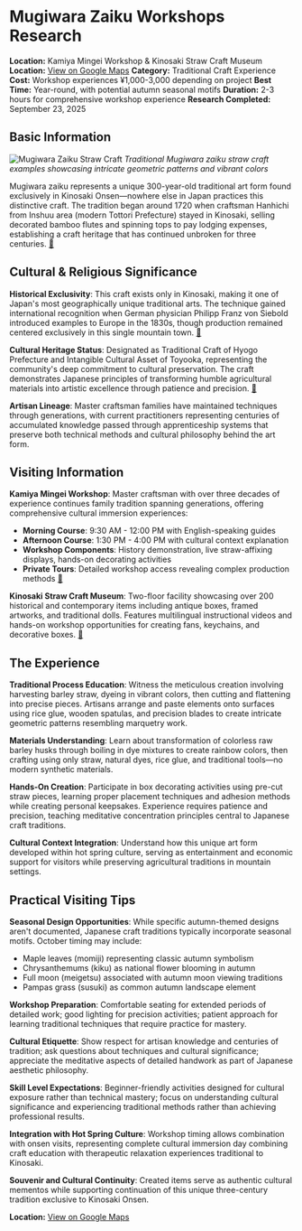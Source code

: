 # Mugiwara Zaiku Workshops Research

**Location:** Kamiya Mingei Workshop & Kinosaki Straw Craft Museum
**Location:** [View on Google Maps](https://maps.google.com/maps?q=35.6254748,134.8080574)
**Category:** Traditional Craft Experience
**Cost:** Workshop experiences ¥1,000-3,000 depending on project
**Best Time:** Year-round, with potential autumn seasonal motifs
**Duration:** 2-3 hours for comprehensive workshop experience
**Research Completed:** September 23, 2025

## Basic Information

![Mugiwara Zaiku Straw Craft](https://visitkinosaki.com/vkcore/wp-content/uploads/2019/08/105_Straw-Craft.jpg)
*Traditional Mugiwara zaiku straw craft examples showcasing intricate geometric patterns and vibrant colors*

Mugiwara zaiku represents a unique 300-year-old traditional art form found exclusively in Kinosaki Onsen—nowhere else in Japan practices this distinctive craft. The tradition began around 1720 when craftsman Hanhichi from Inshuu area (modern Tottori Prefecture) stayed in Kinosaki, selling decorated bamboo flutes and spinning tops to pay lodging expenses, establishing a craft heritage that has continued unbroken for three centuries. [🔗](https://visitkinosaki.com/things-to-do/straw-craft/)

## Cultural & Religious Significance

**Historical Exclusivity**: This craft exists only in Kinosaki, making it one of Japan's most geographically unique traditional arts. The technique gained international recognition when German physician Philipp Franz von Siebold introduced examples to Europe in the 1830s, though production remained centered exclusively in this single mountain town. [🔗](https://japantoday.com/category/special-promotion/Experience-an-ancient-hot-spring-town's-one-of-a-kind-art-form-straw-craft-with-Kinosaki-Onsen's-master-artisans)

**Cultural Heritage Status**: Designated as Traditional Craft of Hyogo Prefecture and Intangible Cultural Asset of Toyooka, representing the community's deep commitment to cultural preservation. The craft demonstrates Japanese principles of transforming humble agricultural materials into artistic excellence through patience and precision. [🔗](https://visitkinosaki.com/things-to-do/straw-craft/)

**Artisan Lineage**: Master craftsman families have maintained techniques through generations, with current practitioners representing centuries of accumulated knowledge passed through apprenticeship systems that preserve both technical methods and cultural philosophy behind the art form.

## Visiting Information

**Kamiya Mingei Workshop**: Master craftsman with over three decades of experience continues family tradition spanning generations, offering comprehensive cultural immersion experiences:
- **Morning Course**: 9:30 AM - 12:00 PM with English-speaking guides
- **Afternoon Course**: 1:30 PM - 4:00 PM with cultural context explanation
- **Workshop Components**: History demonstration, live straw-affixing displays, hands-on decorating activities
- **Private Tours**: Detailed workshop access revealing complex production methods [🔗](https://visitkinosaki.com/trip-ideas/traditional-crafts-in-kinosaki-onsen-straw-craft-with-mister-kamiya/)

**Kinosaki Straw Craft Museum**: Two-floor facility showcasing over 200 historical and contemporary items including antique boxes, framed artworks, and traditional dolls. Features multilingual instructional videos and hands-on workshop opportunities for creating fans, keychains, and decorative boxes. [🔗](https://visitkinosaki.com/things-to-do/straw-craft-museum/)

## The Experience

**Traditional Process Education**: Witness the meticulous creation involving harvesting barley straw, dyeing in vibrant colors, then cutting and flattening into precise pieces. Artisans arrange and paste elements onto surfaces using rice glue, wooden spatulas, and precision blades to create intricate geometric patterns resembling marquetry work.

**Materials Understanding**: Learn about transformation of colorless raw barley husks through boiling in dye mixtures to create rainbow colors, then crafting using only straw, natural dyes, rice glue, and traditional tools—no modern synthetic materials.

**Hands-On Creation**: Participate in box decorating activities using pre-cut straw pieces, learning proper placement techniques and adhesion methods while creating personal keepsakes. Experience requires patience and precision, teaching meditative concentration principles central to Japanese craft traditions.

**Cultural Context Integration**: Understand how this unique art form developed within hot spring culture, serving as entertainment and economic support for visitors while preserving agricultural traditions in mountain settings.

## Practical Visiting Tips

**Seasonal Design Opportunities**: While specific autumn-themed designs aren't documented, Japanese craft traditions typically incorporate seasonal motifs. October timing may include:
- Maple leaves (momiji) representing classic autumn symbolism
- Chrysanthemums (kiku) as national flower blooming in autumn
- Full moon (meigetsu) associated with autumn moon viewing traditions
- Pampas grass (susuki) as common autumn landscape element

**Workshop Preparation**: Comfortable seating for extended periods of detailed work; good lighting for precision activities; patient approach for learning traditional techniques that require practice for mastery.

**Cultural Etiquette**: Show respect for artisan knowledge and centuries of tradition; ask questions about techniques and cultural significance; appreciate the meditative aspects of detailed handwork as part of Japanese aesthetic philosophy.

**Skill Level Expectations**: Beginner-friendly activities designed for cultural exposure rather than technical mastery; focus on understanding cultural significance and experiencing traditional methods rather than achieving professional results.

**Integration with Hot Spring Culture**: Workshop timing allows combination with onsen visits, representing complete cultural immersion day combining craft education with therapeutic relaxation experiences traditional to Kinosaki.

**Souvenir and Cultural Continuity**: Created items serve as authentic cultural mementos while supporting continuation of this unique three-century tradition exclusive to Kinosaki Onsen.

**Location:** [View on Google Maps](https://maps.google.com/maps?q=Kinosaki+Straw+Craft+Museum,+Kinosaki+Onsen,+Toyooka,+Hyogo,+Japan)
